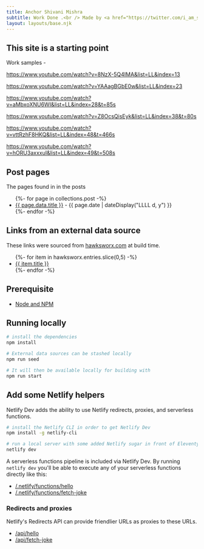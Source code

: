 ```yaml
---
title: Anchor Shivani Mishra
subtitle: Work Done .<br /> Made by <a href="https://twitter.com/i_am_skm2">Phil</a> for <a href="[https://twitter.com/philhawksworth](https://twitter.com/i_am_skm2)">Phil</a>, but perhaps you might also find it useful.
layout: layouts/base.njk
---
```



## This site is a starting point
Work samples - 

https://www.youtube.com/watch?v=8NzX-5Q4IMA&list=LL&index=13

https://www.youtube.com/watch?v=YAAagBGbE0w&list=LL&index=23

https://www.youtube.com/watch?v=aMbxoXNU6WI&list=LL&index=28&t=85s

https://www.youtube.com/watch?v=Z8OcsQisEyk&list=LL&index=38&t=80s

https://www.youtube.com/watch?v=vttRzhF8HKQ&list=LL&index=48&t=466s

https://www.youtube.com/watch?v=hORU3axxxuI&list=LL&index=49&t=508s


## Post pages

The pages found in in the posts

<ul class="listing">
{%- for page in collections.post -%}
  <li>
    <a href="{{ page.url }}">{{ page.data.title }}</a> -
    <time datetime="{{ page.date }}">{{ page.date | dateDisplay("LLLL d, y") }}</time>
  </li>
{%- endfor -%}
</ul>

## Links from an external data source

These links were sourced from [hawksworx.com](https://www.hawksworx.com/feed.json) at build time.

<ul class="listing">
{%- for item in hawksworx.entries.slice(0,5) -%}
  <li>
    <a href="{{ item.link }}">{{ item.title }}</a>
  </li>
{%- endfor -%}
</ul>


## Prerequisite

- [Node and NPM](https://nodejs.org/)

## Running locally

```bash
# install the dependencies
npm install

# External data sources can be stashed locally
npm run seed

# It will then be available locally for building with
npm run start
```

## Add some Netlify helpers
Netlify Dev adds the ability to use Netlify redirects, proxies, and serverless functions.

```bash
# install the Netlify CLI in order to get Netlify Dev
npm install -g netlify-cli

# run a local server with some added Netlify sugar in front of Eleventy
netlify dev
```

A serverless functions pipeline is included via Netlify Dev. By running `netlify dev` you'll be able to execute any of your serverless functions directly like this:

- [/.netlify/functions/hello](/.netlify/functions/hello)
- [/.netlify/functions/fetch-joke](/.netlify/functions/fetch-joke)

### Redirects and proxies

Netlify's Redirects API can provide friendlier URLs as proxies to these URLs.

- [/api/hello](/api/hello)
- [/api/fetch-joke](/api/fetch-joke)




